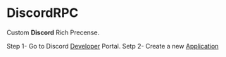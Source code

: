 # DiscordRPC
Custom **Discord** Rich Precense.

Step 1- Go to Discord [Developer](https://discord.dev) Portal. 
Setp 2- Create a new [Application](https://discord.com/developers/applications)
